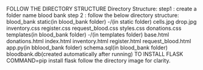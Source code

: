 FOLLOW THE DIRECTORY STRUCTURE
Directory Structure:
step1 : create a folder name blood bank
step 2 : follow the below directory structure:
        blood_bank
          static(in blood_bank folder)
            -/(in static folder)
              cells.jpg
              drop.jpg
              inventory.css
              register.css
              request_blood.css
              styles.css
              donations.css
          templates(in blood_bank folder)
          -/(in templates folder)
              base.html
              donations.html
              index.html
              inventory.html
              register.html
              request_blood.html
            app.py(in bblood_bank folder)
            schema.sql(in blood_bank folder)
            bloodbank.db(created automatically after running)
TO INSTALL FLASK COMMAND=pip install flask
follow the directory image for clarity.          
